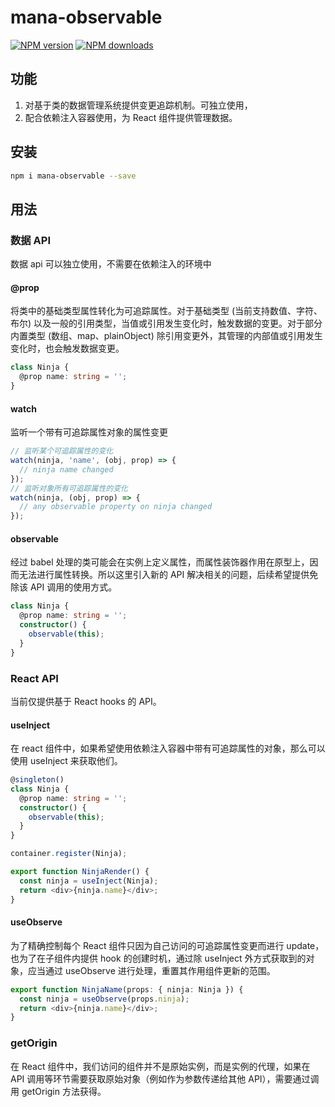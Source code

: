 # mana-observable

[![NPM version](https://img.shields.io/npm/v/mana-observable.svg?style=flat)](https://npmjs.org/package/mana-observable) [![NPM downloads](https://img.shields.io/npm/dm/mana-observable.svg?style=flat)](https://npmjs.org/package/mana-observable)

## 功能

1. 对基于类的数据管理系统提供变更追踪机制。可独立使用，
2. 配合依赖注入容器使用，为 React 组件提供管理数据。

## 安装

```bash
npm i mana-observable --save
```

## 用法

### 数据 API

数据 api 可以独立使用，不需要在依赖注入的环境中

#### @prop

将类中的基础类型属性转化为可追踪属性。对于基础类型 (当前支持数值、字符、布尔) 以及一般的引用类型，当值或引用发生变化时，触发数据的变更。对于部分内置类型 (数组、map、plainObject) 除引用变更外，其管理的内部值或引用发生变化时，也会触发数据变更。

```typescript
class Ninja {
  @prop name: string = '';
}
```

#### watch

监听一个带有可追踪属性对象的属性变更

```typescript
// 监听某个可追踪属性的变化
watch(ninja, 'name', (obj, prop) => {
  // ninja name changed
});
// 监听对象所有可追踪属性的变化
watch(ninja, (obj, prop) => {
  // any observable property on ninja changed
});
```

#### observable

经过 babel 处理的类可能会在实例上定义属性，而属性装饰器作用在原型上，因而无法进行属性转换。所以这里引入新的 API 解决相关的问题，后续希望提供免除该 API 调用的使用方式。

```typescript
class Ninja {
  @prop name: string = '';
  constructor() {
    observable(this);
  }
}
```

### React API

当前仅提供基于 React hooks 的 API。

#### useInject

在 react 组件中，如果希望使用依赖注入容器中带有可追踪属性的对象，那么可以使用 useInject 来获取他们。

```typescript
@singleton()
class Ninja {
  @prop name: string = '';
  constructor() {
    observable(this);
  }
}

container.register(Ninja);

export function NinjaRender() {
  const ninja = useInject(Ninja);
  return <div>{ninja.name}</div>;
}
```

#### useObserve

为了精确控制每个 React 组件只因为自己访问的可追踪属性变更而进行 update，也为了在子组件内提供 hook 的创建时机，通过除 useInject 外方式获取到的对象，应当通过 useObserve 进行处理，重置其作用组件更新的范围。

```typescript
export function NinjaName(props: { ninja: Ninja }) {
  const ninja = useObserve(props.ninja);
  return <div>{ninja.name}</div>;
}
```

### getOrigin

在 React 组件中，我们访问的组件并不是原始实例，而是实例的代理，如果在 API 调用等环节需要获取原始对象（例如作为参数传递给其他 API），需要通过调用 getOrigin 方法获得。
